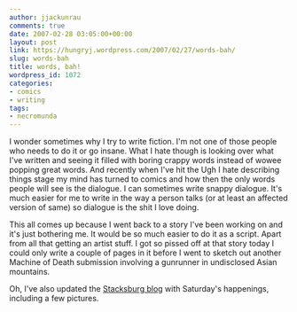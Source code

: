```yaml
---
author: jjackunrau
comments: true
date: 2007-02-28 03:05:00+00:00
layout: post
link: https://hungryj.wordpress.com/2007/02/27/words-bah/
slug: words-bah
title: words, bah!
wordpress_id: 1072
categories:
- comics
- writing
tags:
- necromunda
---
```


I wonder sometimes why I try to write fiction.  I'm not one of those people who needs to do it or go insane.  What I hate though is looking over what I've written and seeing it filled with boring crappy words instead of wowee popping great words.  And recently when I've hit the Ugh I hate describing things stage my mind has turned to comics and how then the only words people will see is the dialogue.  I can sometimes write snappy dialogue.  It's much easier for me to write in the way a person talks (or at least an affected version of same) so dialogue is the shit I love doing.  
  
This all comes up because I went back to a story I've been working on and it's just bothering me.  It would be so much easier to do it as a script.  Apart from all that getting an artist stuff.  I got so pissed off at that story today I could only write a couple of pages in it before I went to sketch out another Machine of Death submission involving a gunrunner in undisclosed Asian mountains.  
  
Oh, I've also updated the [Stacksburg blog](http://stacksburg.blogspot.com) with Saturday's happenings, including a few pictures.
